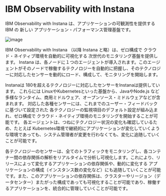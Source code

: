 # IBM Observability with Instana 

IBM Observability with Instana は、アプリケーションの可観測性を提供する IBM の 新しい アプリケーション・パフォーマンス管理基盤です。

![image](https://user-images.githubusercontent.com/22209835/114111888-14aacc00-9916-11eb-85ff-22667a629775.png)

IBM Observability with Instana （以降 Instana と略）は、ゼロ構成で クラウド・ネイティブ環境を自動的に可視化する 次世代のモニタリング基盤を提供します。
Instana は、各ノードに１つのエージェントが導入されます。このエージェントがそのノードで稼働するテクノロジーを自動的に把握し、そのテクノロジーに対応したセンサーを動的にロード、構成して、モニタリングを開始します。

Instanaは 180を超えるテクノロジーに対応したセンサーをInstanaは提供しています。
これらには LinuxやKubernetesといった基盤から、JavaやNode.js など多様なランタイム、商用ミドルウェア、オープンソース・ミドルウェアなどが含まれます。
対応した各種センサーには、これまでのユーザー・フィードバックに基づいて設定された 各テクノロジーの監視項目のデフォルト設定が組み込まれ、ゼロ構成で クラウド・ネイティブ環境のモニタリングを開始することが可能です。
各エージェントは、つねにテクノロジー状況の変化も確認しているため、たとえば Kubernetes環境で継続的にアプリケーションが変化していくような環境であっても、システム管理者が変更を行わなくても、変化に追随していくことが可能です。

各テクノロジーのセンサーは、全てのトラフィックをモニタリングし、各コンテナー間の依存関係の解析をリアルタイムで分析し可視化します。これにより、リリースによって変化するアプリケーションの依存関係や、動的に変化する アプリケーションの構成（インスタンス数の変化など）にも追随していくことが可能です。また、このアプリケーションの依存関係は、クラスターやリージョン（データセンター）またがった構成であっても可視化することが可能であり、稼働するアプリケーションを、統合的に管理していくことが可能です。

